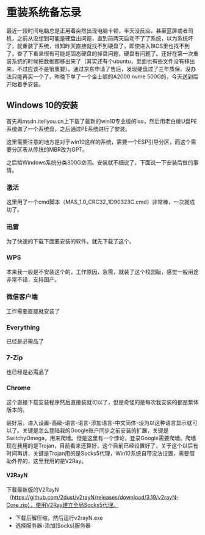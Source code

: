 # 重装系统备忘录
最近一段时间电脑总是正用着突然出现电脑卡顿，半天没反应，甚至蓝屏或者司机，之前从没想到可能是硬盘出问题，直到前两天启动不了了系统，以为系统坏了，就重装了系统，谁知昨天直接就找不到硬盘了，即使进入BIOS里也找不到了，查了下看来很有可能是固态硬盘的掉盘问题，硬盘有问题了。还好在第一次重装系统的时候把数据都移出来了（其实还有个ubuntu，里面也有些文件没有移出来，不过应该不是很重要）。通过京东申请了售后，发现硬盘过了三年质保，没办法只能再买一个了，昨晚下单了一个金士顿的A2000 nvme 500G的，今天送到后开始着手安装。
## Windows 10的安装
首先再msdn.itellyou.cn上下载了最新的win10专业版的iso，然后用老白桃U盘PE系统做了一个系统盘，之后通过PE系统进行了安装。

这里需要注意的地方是对于win10这样的系统，需要一个ESP引导分区，而这个需要分区表从传统的MBR改为GPT。

之后给Windows系统分类300G空间。安装就不细说了，下面说一下安装后做的事情。
### 激活
这里用了一个cmd脚本（MAS_1.0_CRC32_1D90323C.cmd）非常棒，一次就成功了。

### 迅雷
为了快速的下载下面要安装的软件，就先下载了这个。
### WPS
本来我一般是不安装这个的，工作原因，急需，就装了这个校园版，感觉一般用途非常不错，支持国产。
### 微信客户端
工作需要直接就安装了
### Everything
已经是必需品了
### 7-Zip
也已经是必需品了
### Chrome
这个直接下载安装程序然后直接装就可以了，但是奇怪的是每次我安装的都是繁体版本的。

装好后，进入设置-高级-语言-语言-添加语言-中文简体-设为以这种语言显示就可以了。关键是怎么登陆我的Google账户同步之前安装的扩展，关键是SwitchyOmega，用来爬墙。但是这里有一个悖论，登录Google需要爬墙。爬墙现在我用的是Trojan，目前看来还算好，这个目前已经设置好了，关于这个以后有时间再讲，关键是Trojan用的是Socks5代理，Win10系统自带没法设置，需要借助外界的，这里我用的是V2Ray。
#### V2RayN
下载最新版的V2RayN（https://github.com/2dust/v2rayN/releases/download/3.19/v2rayN-Core.zip），使用V2Ray建立全局Socks5代理。
* 下载后解压缩，然后运行v2rayN.exe
* 选择服务器-添加[Socks]服务器
